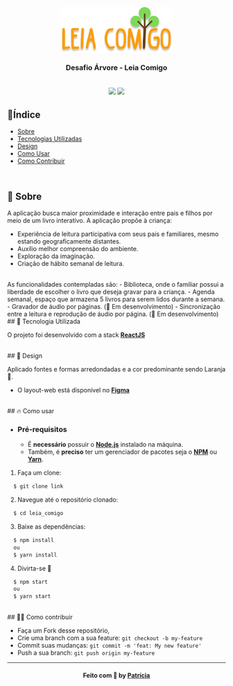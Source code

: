 <h3 align="center">
   <img alt="leia comigo" title="#logo" src="/src/assets/logo.png">
   <br><br>
   <b>Desafio Árvore - Leia Comigo</b>  
   <br><br>
 
 <p align="center">
  <img src="https://img.shields.io/badge/tech-front--end-brightgreen" />
  <a href="https://pt-br.reactjs.org/">
    <img src="https://img.shields.io/badge/framework-react-blue" />
  </a>
 </p>
</h3>

## 🔖Índice

- [Sobre](#sobre)
- [Tecnologias Utilizadas](#tecnologias-utilizadas)
- [Design](#design)
- [Como Usar](#como-usar)
- [Como Contribuir](#como-contribuir)

<br>

<a id="sobre"></a>
## 🧐 Sobre

A aplicação busca maior proximidade e interação entre pais e filhos por meio de um livro interativo. A aplicação propõe à criança:
- Experiência de leitura participativa com seus pais e familiares, mesmo estando geograficamente distantes.
- Auxílio melhor compreensão do ambiente.
- Exploração da imaginação.
- Criação de hábito semanal de leitura.
<br>
As funcionalidades contempladas são:
- Biblioteca, onde o familiar possui a liberdade de escolher o livro que deseja gravar para a criança.
- Agenda semanal, espaço que armazena 5 livros para serem lidos durante a semana.
- Gravador de áudio por páginas. (🚧 Em desenvolvimento)
- Sincronização entre a leitura e reprodução de áudio por página. (🚧 Em desenvolvimento)

<br>
<a id="tecnologias-utilizadas"></a>
## 🚀 Tecnologia Utilizada

O projeto foi desenvolvido com a stack **[ReactJS](https://pt-br.reactjs.org/)**

<br>
<a id="design"></a>
## 🎨 Design

Aplicado fontes e formas arredondadas e a cor predominante sendo Laranja 🍊.
- O layout-web está disponível no **[Figma](https://www.figma.com/proto/f5vYdugAUZcJDx53EYrYn4/Time10?node-id=43%3A2&viewport=255%2C264%2C0.09656611829996109&scaling=scale-down)**

<br>
<a id="como-usar"></a>
## 🔥 Como usar

- ### **Pré-requisitos**
  - É **necessário** possuir o **[Node.js](https://nodejs.org/en/)** instalado na máquina.
  - Também, é **preciso** ter um gerenciador de pacotes seja o **[NPM](https://www.npmjs.com/)** ou **[Yarn](https://yarnpkg.com/)**.
  

1. Faça um clone:

```sh
  $ git clone link
```

2. Navegue até o repositório clonado:

```sh
  $ cd leia_comigo
```

3. Baixe as dependências:

```sh
  $ npm install
  ou
  $ yarn install
```

4. Divirta-se 🎉

```sh
  $ npm start
  ou
  $ yarn start
```

<br>
<a id="como-contribuir"></a>
## 💪🏻 Como contribuir

- Faça um Fork desse repositório,
- Crie uma branch com a sua feature: `git checkout -b my-feature`
- Commit suas mudanças: `git commit -m 'feat: My new feature'`
- Push a sua branch: `git push origin my-feature`

---

<h4 align="center">
    Feito com 🧡 by <a href="https://www.linkedin.com/in/patricia-mashiba/" target="_blank">Patrícia</a>
</h4>

